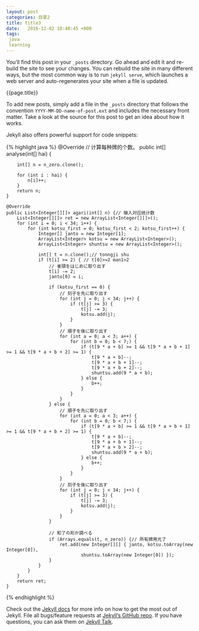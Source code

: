 ```yaml
---
layout: post
categories: 目录2
title: title3
date:   2016-12-02 10:40:45 +000
tags:
 java
 learning
---
```

You’ll find this post in your `_posts` directory. Go ahead and edit it and re-build the site to see your changes. You can rebuild the site in many different ways, but the most common way is to run `jekyll serve`, which launches a web server and auto-regenerates your site when a file is updated.

{{page.title}}

To add new posts, simply add a file in the `_posts` directory that follows the convention `YYYY-MM-DD-name-of-post.ext` and includes the necessary front matter. Take a look at the source for this post to get an idea about how it works.

Jekyll also offers powerful support for code snippets:

{% highlight java %}
	@Override
	// 计算每种牌的个数。
	public int[] analyse(int[] hai) {

		int[] n = n_zero.clone();

		for (int i : hai) {
			n[i]++;
		}
		return n;
	}

	@Override
	public List<Integer[][]> agari(int[] n) {// 输入对应统计数
		List<Integer[][]> ret = new ArrayList<Integer[][]>();
		for (int i = 0; i < 34; i++) {
			for (int kotsu_first = 0; kotsu_first < 2; kotsu_first++) {
				Integer[] janto = new Integer[1];
				ArrayList<Integer> kotsu = new ArrayList<Integer>();
				ArrayList<Integer> shuntsu = new ArrayList<Integer>();

				int[] t = n.clone();// tonngji shu
				if (t[i] >= 2) { // t[0]>=2 man1>2
					// 雀頭をはじめに取り出す
					t[i] -= 2;
					janto[0] = i;

					if (kotsu_first == 0) {
						// 刻子を先に取り出す
						for (int j = 0; j < 34; j++) {
							if (t[j] >= 3) {
								t[j] -= 3;
								kotsu.add(j);
							}
						}
						// 順子を後に取り出す
						for (int a = 0; a < 3; a++) {
							for (int b = 0; b < 7;) {
								if (t[9 * a + b] >= 1 && t[9 * a + b + 1] >= 1 && t[9 * a + b + 2] >= 1) {
									t[9 * a + b]--;
									t[9 * a + b + 1]--;
									t[9 * a + b + 2]--;
									shuntsu.add(9 * a + b);
								} else {
									b++;
								}
							}
						}
					} else {
						// 順子を先に取り出す
						for (int a = 0; a < 3; a++) {
							for (int b = 0; b < 7;) {
								if (t[9 * a + b] >= 1 && t[9 * a + b + 1] >= 1 && t[9 * a + b + 2] >= 1) {
									t[9 * a + b]--;
									t[9 * a + b + 1]--;
									t[9 * a + b + 2]--;
									shuntsu.add(9 * a + b);
								} else {
									b++;
								}
							}
						}
						// 刻子を後に取り出す
						for (int j = 0; j < 34; j++) {
							if (t[j] >= 3) {
								t[j] -= 3;
								kotsu.add(j);
							}
						}
					}

					// 和了の形か調べる
					if (Arrays.equals(t, n_zero)) {// 所有牌用光了
						ret.add(new Integer[][] { janto, kotsu.toArray(new Integer[0]),
								shuntsu.toArray(new Integer[0]) });
					}
				}
			}
		}
		return ret;
	}
{% endhighlight %}

Check out the [Jekyll docs][jekyll-docs] for more info on how to get the most out of Jekyll. File all bugs/feature requests at [Jekyll’s GitHub repo][jekyll-gh]. If you have questions, you can ask them on [Jekyll Talk][jekyll-talk].

[jekyll-docs]: http://jekyllrb.com/docs/home
[jekyll-gh]:   https://github.com/jekyll/jekyll
[jekyll-talk]: https://talk.jekyllrb.com/
